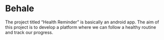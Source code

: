 # Behale
The project titled “Health Reminder” is basically an android app. The aim of this project is to develop a platform where we can follow a healthy routine and track our progress.
